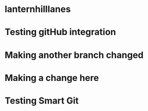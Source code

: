 # lanternhilllanes
# Testing gitHub integration 
# Making another branch changed
# Making a change here
# Testing Smart Git
